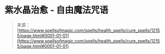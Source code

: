 <!--yml

category: 未分类

date: 2024-06-12 18:49:38

-->

# 紫水晶治愈 - 自由魔法咒语

> 来源：[https://www.spellsofmagic.com/spells/health_spells/cure_spells/12155/page.html#0001-01-01](https://www.spellsofmagic.com/spells/health_spells/cure_spells/12155/page.html#0001-01-01)
